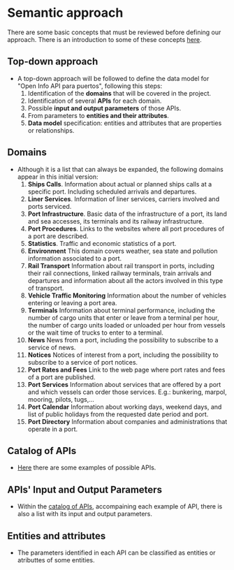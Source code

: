 # Semantic approach

There are some basic concepts that must be reviewed before defining our approach.
There is an introduction to some of these concepts [here](./semantic.md).   

## Top-down approach
- A top-down approach will be followed to define the data model for "Open Info API para puertos", following this steps:
  1. Identification of the **domains** that will be covered in the project.
  2. Identification of several **APIs** for each domain.
  3. Possible **input and output parameters** of those APIs.
  4. From parameters to **entities and their attributes**.
  5. **Data model** specification: entities and attributes that are properties or relationships.

## Domains
- Although it is a list that can always be expanded, the following domains appear in this initial version:
  1. **Ships Calls**. Information about actual or planned ships calls at a specific port. Including scheduled arrivals and departures.
  2. **Liner Services**. Information of liner services, carriers involved and ports serviced. 
  3. **Port Infrastructure**. Basic data of the infrastructure of a port, its land and sea accesses, its terminals and its railway infrastructure. 
  4. **Port Procedures**. Links to the websites where all port procedures of a port are described.
  5. **Statistics**. Traffic and economic statistics of a port.
  6. **Environment** This domain covers weather, sea state and pollution information associated to a port.
  7. **Rail Transport** Information about rail transport in ports, including their rail connections, linked railway terminals, train arrivals and departures and information about all the actors involved in this type of transport.
  8. **Vehicle Traffic Monitoring** Information about the number of vehicles entering or leaving a port area.
  9. **Terminals** Information about terminal performance, including the number of cargo units that enter or leave from a terminal per hour, the number of cargo units loaded or unloaded per hour from vessels or the wait time of trucks to enter to a terminal.
  10. **News** News from a port, including the possibility to subscribe to a service of news. 
  11. **Notices** Notices of interest from a port, including the possibility to subscribe to a service of port notices. 
  12. **Port Rates and Fees** Link to the web page where port rates and fees of a port are published. 
  13. **Port Services** Information about services that are offered by a port and which vessels can order those services. E.g.: bunkering, marpol, mooring, pilots, tugs,...
  14. **Port Calendar** Information about working days, weekend days, and list of public holidays from the requested date period and port.
  15. **Port Directory** Information about companies and administrations that operate in a port.

## Catalog of APIs
- [Here](./CatalogIntroduction.md) there are some examples of possible APIs.

## APIs' Input and Output Parameters
- Within the [catalog of APIs](./CatalogIntroduction.md), accompaining each example of API, there is also a list with its input and output parameters.

## Entities and attributes
- The parameters identified in each API can be classified as entities or atributtes of some entities.